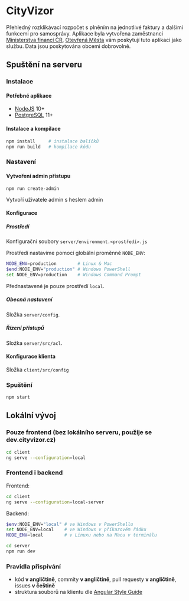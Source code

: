 # CityVizor

Přehledný rozklikávací rozpočet s plněním na jednotlivé faktury a dalšími funkcemi pro samosprávy. Aplikace byla vytvořena zaměstnanci [Ministerstva financí ČR](http://www.mfcr.cz), [Otevřená Města](http://www.otevrenamesta.cz/) vám poskytují tuto aplikaci jako službu. Data jsou poskytována obcemi dobrovolně.

## Spuštění na serveru

### Instalace

#### Potřebné aplikace

 - [NodeJS](https://nodejs.org) 10+
 - [PostgreSQL](https://www.postgresql.org/download/) 11+

#### Instalace a kompilace

```sh
npm install     # instalace balíčků
npm run build   # kompilace kódu
```

### Nastavení

#### Vytvoření admin přístupu

```
npm run create-admin
```

Vytvoří uživatele admin s heslem admin

#### Konfigurace

##### Prostředí

Konfigurační soubory `server/environment.<prostředí>.js`

Prostředí nastavíme pomocí globální proměnné `NODE_ENV`:

```sh
NODE_ENV=production        # Linux & Mac
$end:NODE_ENV="production" # Windows PowerShell
set NODE_ENV=production    # Windows Command Prompt
```

Přednastavené je pouze prostředí `local`.

##### Obecná nastavení

Složka `server/config`.

##### Řízení přístupů

Složka `server/src/acl`.

#### Konfigurace klienta

Složka `client/src/config`

### Spuštění

```sh
npm start
```

## Lokální vývoj

### Pouze frontend (bez lokálního serveru, použije se dev.cityvizor.cz)
```sh
cd client
ng serve --configuration=local
```

### Frontend i backend

Frontend:
```sh
cd client
ng serve --configuration=local-server
```

Backend:
```sh
$env:NODE_ENV="local" # ve Windows v PowerShellu
set NODE_ENV=local    # ve Windows v příkazovém řádku
NODE_ENV=local        # v Linuxu nebo na Macu v terminálu

cd server
npm run dev
```
### Pravidla přispívání

- kód **v angličtině**, commity **v angličtině**, pull requesty **v angličtině**, issues **v češtině**
- struktura souborů na klientu dle [Angular Style Guide](https://angular.io/guide/styleguide)
